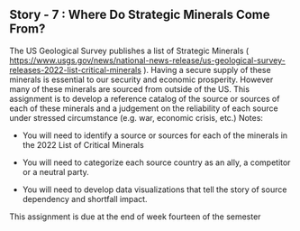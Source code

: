 ## Story - 7 : Where Do Strategic Minerals Come From?

The US Geological Survey publishes a list of Strategic Minerals ( https://www.usgs.gov/news/national-news-release/us-geological-survey-releases-2022-list-critical-minerals ). Having a secure supply of these minerals is essential to our security and economic prosperity. However many of these minerals are sourced from outside of the US. This assignment is to develop a reference catalog of the source or sources of each of these minerals and a judgement on the reliability of each source under stressed circumstance (e.g. war, economic crisis, etc.)
Notes:

- You will need to identify a source or sources for each of the minerals in the 2022 List of Critical Minerals

- You will need to categorize each source country as an ally, a competitor or a neutral party.

- You will need to develop data visualizations that tell the story of source dependency and shortfall impact.

This assignment is due at the end of week fourteen of the semester
